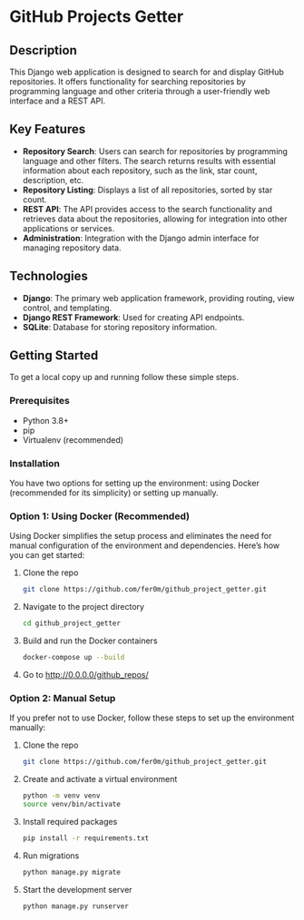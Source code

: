 # GitHub Projects Getter

## Description
This Django web application is designed to search for and display GitHub repositories. It offers functionality for searching repositories by programming language and other criteria through a user-friendly web interface and a REST API.

## Key Features
- **Repository Search**: Users can search for repositories by programming language and other filters. The search returns results with essential information about each repository, such as the link, star count, description, etc.
- **Repository Listing**: Displays a list of all repositories, sorted by star count.
- **REST API**: The API provides access to the search functionality and retrieves data about the repositories, allowing for integration into other applications or services.
- **Administration**: Integration with the Django admin interface for managing repository data.

## Technologies
- **Django**: The primary web application framework, providing routing, view control, and templating.
- **Django REST Framework**: Used for creating API endpoints.
- **SQLite**: Database for storing repository information.

## Getting Started
To get a local copy up and running follow these simple steps.

### Prerequisites
- Python 3.8+
- pip
- Virtualenv (recommended)

### Installation

You have two options for setting up the environment: using Docker (recommended for its simplicity) or setting up manually.

### Option 1: Using Docker (Recommended)
Using Docker simplifies the setup process and eliminates the need for manual configuration of the environment and dependencies. Here’s how you can get started:

1. Clone the repo
   ```bash
   git clone https://github.com/fer0m/github_project_getter.git
   
2. Navigate to the project directory
   ```bash
   cd github_project_getter
    ```
   
3. Build and run the Docker containers
   ```bash
   docker-compose up --build
    ```
4. Go to http://0.0.0.0/github_repos/
### Option 2: Manual Setup
If you prefer not to use Docker, follow these steps to set up the environment manually:

1. Clone the repo
   ```bash
   git clone https://github.com/fer0m/github_project_getter.git
    ```

2. Create and activate a virtual environment
   ```bash
   python -m venv venv
   source venv/bin/activate
    ```

3. Install required packages
   ```bash
   pip install -r requirements.txt
    ```

4. Run migrations
   ```bash
   python manage.py migrate
    ```

5. Start the development server
   ```bash
   python manage.py runserver
    ```